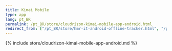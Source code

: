 ```yaml
---
title: Kimai Mobile
type: app 
lang: pt_BR
permalink: /pt_BR/store/cloudrizon-kimai-mobile-app-android.html
redirect_from: ["/pt_BR/store/hmr-it-android-offline-tracker.html", "/pt_BR/store/mr-software-android-offline-tracker.md"]
---
```


{% include store/cloudrizon-kimai-mobile-app-android.md %}
